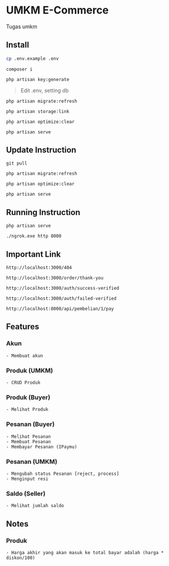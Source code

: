 # UMKM E-Commerce
Tugas umkm

## Install
```bash
cp .env.example .env
```
```
composer i
```
```
php artisan key:generate
```
> Edit .env, setting db
```
php artisan migrate:refresh
```
```
php artisan storage:link
```
```
php artisan optimize:clear
```
```
php artisan serve
```

## Update Instruction
```
git pull
```
```
php artisan migrate:refresh
```
```
php artisan optimize:clear
```
```
php artisan serve
```

## Running Instruction
```
php artisan serve
```
```
./ngrok.exe http 8000
```

## Important Link
```
http://localhost:3000/404
```
```
http://localhost:3000/order/thank-you
```
```
http://localhost:3000/auth/success-verified
```
```
http://localhost:3000/auth/failed-verified
```
```
http://localhost:8000/api/pembelian/1/pay
```
## Features
### Akun
```
- Membuat akun
```
### Produk (UMKM)
```
- CRUD Produk
```
### Produk (Buyer)
```
- Melihat Produk
```
### Pesanan (Buyer)
```
- Melihat Pesanan
- Membuat Pesanan
- Membayar Pesanan (IPaymu)
```
### Pesanan (UMKM)
```
- Mengubah status Pesanan [reject, process]
- Menginput resi
```
### Saldo (Seller)
```
- Melihat jumlah saldo
```

## Notes
### Produk
```
- Harga akhir yang akan masuk ke total bayar adalah (harga * diskon/100)
```